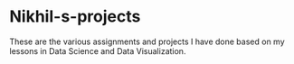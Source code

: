 # Nikhil-s-projects
These are the various assignments and projects I have done based on my lessons in Data Science and Data Visualization.
